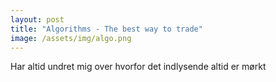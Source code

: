 ```yaml
---
layout: post
title: "Algorithms - The best way to trade"
image: /assets/img/algo.png
---
```


Har altid undret mig over hvorfor det indlysende altid er mørkt